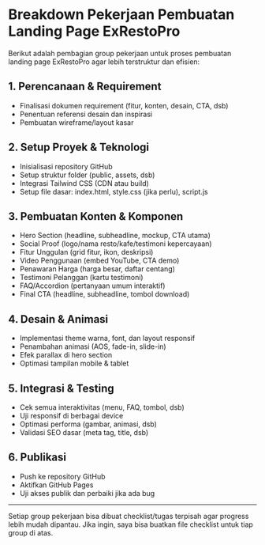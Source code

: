 # Breakdown Pekerjaan Pembuatan Landing Page ExRestoPro

Berikut adalah pembagian group pekerjaan untuk proses pembuatan landing page ExRestoPro agar lebih terstruktur dan efisien:

## 1. Perencanaan & Requirement
- Finalisasi dokumen requirement (fitur, konten, desain, CTA, dsb)
- Penentuan referensi desain dan inspirasi
- Pembuatan wireframe/layout kasar

## 2. Setup Proyek & Teknologi
- Inisialisasi repository GitHub
- Setup struktur folder (public, assets, dsb)
- Integrasi Tailwind CSS (CDN atau build)
- Setup file dasar: index.html, style.css (jika perlu), script.js

## 3. Pembuatan Konten & Komponen
- Hero Section (headline, subheadline, mockup, CTA utama)
- Social Proof (logo/nama resto/kafe/testimoni kepercayaan)
- Fitur Unggulan (grid fitur, ikon, deskripsi)
- Video Penggunaan (embed YouTube, CTA demo)
- Penawaran Harga (harga besar, daftar centang)
- Testimoni Pelanggan (kartu testimoni)
- FAQ/Accordion (pertanyaan umum interaktif)
- Final CTA (headline, subheadline, tombol download)

## 4. Desain & Animasi
- Implementasi theme warna, font, dan layout responsif
- Penambahan animasi (AOS, fade-in, slide-in)
- Efek parallax di hero section
- Optimasi tampilan mobile & tablet

## 5. Integrasi & Testing
- Cek semua interaktivitas (menu, FAQ, tombol, dsb)
- Uji responsif di berbagai device
- Optimasi performa (gambar, animasi, dsb)
- Validasi SEO dasar (meta tag, title, dsb)

## 6. Publikasi
- Push ke repository GitHub
- Aktifkan GitHub Pages
- Uji akses publik dan perbaiki jika ada bug

---

Setiap group pekerjaan bisa dibuat checklist/tugas terpisah agar progress lebih mudah dipantau. Jika ingin, saya bisa buatkan file checklist untuk tiap group di atas.
